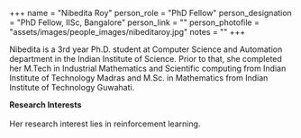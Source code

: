 +++
name = "Nibedita Roy"
person_role = "PhD Fellow"
person_designation = "PhD Fellow, IISc, Bangalore"
person_link = ""
person_photofile = "assets/images/people_images/nibeditaroy.jpg"
notes = ""
+++


Nibedita is a 3rd year Ph.D. student at Computer Science and Automation department in the Indian Institute of Science. Prior to that, she completed her M.Tech in Industrial Mathematics and Scientific computing from Indian Institute of Technology Madras and M.Sc. in Mathematics from Indian Institute of Technology Guwahati. 

<b>Research Interests</b>
<br><br>
Her research interest lies in reinforcement learning.

	


